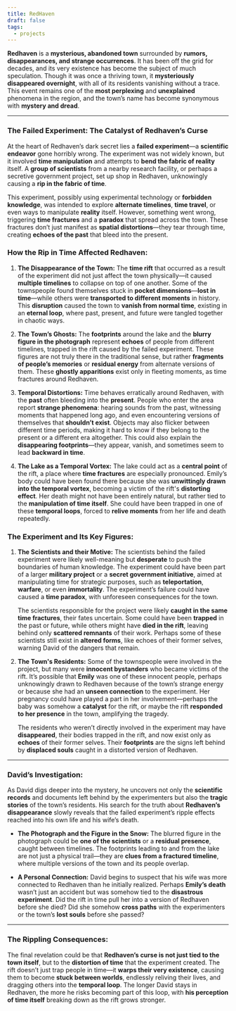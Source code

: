 ```yaml
---
title: RedHaven
draft: false
tags:
  - projects
---
```


**Redhaven** is a **mysterious, abandoned town** surrounded by **rumors, disappearances, and strange occurrences**. It has been off the grid for decades, and its very existence has become the subject of much speculation. Though it was once a thriving town, it **mysteriously disappeared overnight**, with all of its residents vanishing without a trace. This event remains one of the **most perplexing** and **unexplained** phenomena in the region, and the town’s name has become synonymous with **mystery and dread**.

---

### **The Failed Experiment: The Catalyst of Redhaven’s Curse**

At the heart of Redhaven’s dark secret lies a **failed experiment**—a **scientific endeavor** gone horribly wrong. The experiment was not widely known, but it involved **time manipulation** and attempts to **bend the fabric of reality** itself. A **group of scientists** from a nearby research facility, or perhaps a secretive government project, set up shop in Redhaven, unknowingly causing a **rip in the fabric of time**.

This experiment, possibly using experimental technology or **forbidden knowledge**, was intended to explore **alternate timelines**, **time travel**, or even ways to manipulate **reality** itself. However, something went wrong, triggering **time fractures** and a **paradox** that spread across the town. These fractures don’t just manifest as **spatial distortions**—they tear through time, creating **echoes of the past** that bleed into the present.

### **How the Rip in Time Affected Redhaven:**

1. **The Disappearance of the Town:** The **time rift** that occurred as a result of the experiment did not just affect the town physically—it caused **multiple timelines** to collapse on top of one another. Some of the townspeople found themselves stuck in **pocket dimensions**—**lost in time**—while others were **transported to different moments** in history. This **disruption** caused the town to **vanish from normal time**, existing in an **eternal loop**, where past, present, and future were tangled together in chaotic ways.
    
2. **The Town’s Ghosts:** The **footprints** around the lake and the **blurry figure in the photograph** represent **echoes** of people from different timelines, trapped in the rift caused by the failed experiment. These figures are not truly there in the traditional sense, but rather **fragments of people’s memories** or **residual energy** from alternate versions of them. These **ghostly apparitions** exist only in fleeting moments, as time fractures around Redhaven.
    
3. **Temporal Distortions:** Time behaves erratically around Redhaven, with the **past** often bleeding into the **present**. People who enter the area report **strange phenomena**: hearing sounds from the past, witnessing moments that happened long ago, and even encountering versions of themselves that **shouldn’t exist**. Objects may also flicker between different time periods, making it hard to know if they belong to the present or a different era altogether. This could also explain the **disappearing footprints**—they appear, vanish, and sometimes seem to lead **backward in time**.
    
4. **The Lake as a Temporal Vortex:** The lake could act as a **central point** of the rift, a place where **time fractures** are especially pronounced. Emily’s body could have been found there because she was **unwittingly drawn into the temporal vortex**, becoming a victim of the rift's **distorting effect**. Her death might not have been entirely natural, but rather tied to the **manipulation of time itself**. She could have been trapped in one of these **temporal loops**, forced to **relive moments** from her life and death repeatedly.
    

### **The Experiment and Its Key Figures:**

1. **The Scientists and their Motive:** The scientists behind the failed experiment were likely well-meaning but **desperate** to push the boundaries of human knowledge. The experiment could have been part of a larger **military project** or a **secret government initiative**, aimed at manipulating time for strategic purposes, such as **teleportation**, **warfare**, or even **immortality**. The experiment’s failure could have caused a **time paradox**, with unforeseen consequences for the town.
    
    The scientists responsible for the project were likely **caught in the same time fractures**, their fates uncertain. Some could have been **trapped** in the past or future, while others might have **died in the rift**, leaving behind only **scattered remnants** of their work. Perhaps some of these scientists still exist in **altered forms**, like echoes of their former selves, warning David of the dangers that remain.
    
2. **The Town's Residents:** Some of the townspeople were involved in the project, but many were **innocent bystanders** who became victims of the rift. It’s possible that **Emily** was one of these innocent people, perhaps unknowingly drawn to Redhaven because of the town’s strange energy or because she had an **unseen connection** to the experiment. Her pregnancy could have played a part in her involvement—perhaps the baby was somehow a **catalyst** for the rift, or maybe the rift **responded to her presence** in the town, amplifying the tragedy.
    
    The residents who weren’t directly involved in the experiment may have **disappeared**, their bodies trapped in the rift, and now exist only as **echoes** of their former selves. Their **footprints** are the signs left behind by **displaced souls** caught in a distorted version of Redhaven.
    

---

### **David’s Investigation:**

As David digs deeper into the mystery, he uncovers not only the **scientific records** and documents left behind by the experimenters but also the **tragic stories** of the town’s residents. His search for the truth about **Redhaven’s disappearance** slowly reveals that the failed experiment’s ripple effects reached into his own life and his wife’s death.

- **The Photograph and the Figure in the Snow:** The blurred figure in the photograph could be **one of the scientists** or a **residual presence**, caught between timelines. The footprints leading to and from the lake are not just a physical trail—they are **clues from a fractured timeline**, where multiple versions of the town and its people overlap.
    
- **A Personal Connection:** David begins to suspect that his wife was more connected to Redhaven than he initially realized. Perhaps **Emily’s death** wasn’t just an accident but was somehow tied to the **disastrous experiment**. Did the rift in time pull her into a version of Redhaven before she died? Did she somehow **cross paths** with the experimenters or the town’s **lost souls** before she passed?
    

---

### **The Rippling Consequences:**

The final revelation could be that **Redhaven’s curse is not just tied to the town itself**, but to the **distortion of time** that the experiment created. The rift doesn’t just trap people in time—it **warps their very existence**, causing them to become **stuck between worlds**, endlessly reliving their lives, and dragging others into the **temporal loop**. The longer David stays in Redhaven, the more he risks becoming part of this loop, with **his perception of time itself** breaking down as the rift grows stronger.

